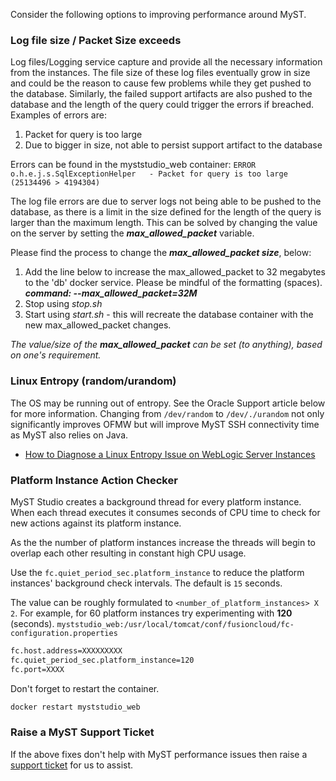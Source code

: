 Consider the following options to improving performance around MyST.

### Log file size / Packet Size exceeds

Log files/Logging service capture and provide all the necessary information from the instances. The file size of these log files eventually grow in size and could be the reason to cause few problems while they get pushed to the database. Similarly, the failed support artifacts are also pushed to the database and the length of the query could trigger the errors if breached.
Examples of errors are:
1. Packet for query is too large
2. Due to bigger in size, not able to persist support artifact to the database

Errors can be found in the myststudio_web container:
`ERROR o.h.e.j.s.SqlExceptionHelper   - Packet for query is too large (25134496 > 4194304)`

The log file errors are due to server logs not being able to be pushed to the database, as there is a limit in the size defined for the length of the query is larger than the maximum length. This can be solved by changing the value on the server by setting the ***max_allowed_packet*** variable.

Please find the process to change the ***max_allowed_packet size***, below:

1. Add the line below to increase the max_allowed_packet to 32 megabytes to the 'db' docker service. Please be mindful of the formatting (spaces).
    ***command: --max_allowed_packet=32M***
2. Stop using *stop.sh*
3. Start using *start.sh*  -  this will recreate the database container with the new max_allowed_packet changes.

*The value/size of the **max_allowed_packet** can be set (to anything), based on one's requirement.*

### Linux Entropy (random/urandom)

The OS may be running out of entropy. See the Oracle Support article below for more information. Changing from `/dev/random` to `/dev/./urandom` not only significantly improves OFMW but will improve MyST SSH connectivity time as MyST also relies on Java.
* [How to Diagnose a Linux Entropy Issue on WebLogic Server Instances](https://support.oracle.com/epmos/faces/DocumentDisplay?id=1574979.1)

### Platform Instance Action Checker
MyST Studio creates a background thread for every platform instance. When each thread executes it consumes seconds of CPU time to check for new actions against its platform instance.

As the the number of platform instances increase the threads will begin to overlap each other resulting in constant high CPU usage.

Use the `fc.quiet_period_sec.platform_instance` to reduce the platform instances' background check intervals. The default is `15` seconds.

The value can be roughly formulated to `<number_of_platform_instances> X 2`. For example, for 60 platform instances try experimenting with **120** (seconds).
`myststudio_web:/usr/local/tomcat/conf/fusioncloud/fc-configuration.properties`

```bash
fc.host.address=XXXXXXXXX
fc.quiet_period_sec.platform_instance=120
fc.port=XXXX
```

Don't forget to restart the container.
```bash
docker restart myststudio_web
```

### Raise a MyST Support Ticket
If the above fixes don't help with MyST performance issues then raise a [support ticket](https://support.rubiconred.com) for us to assist.
